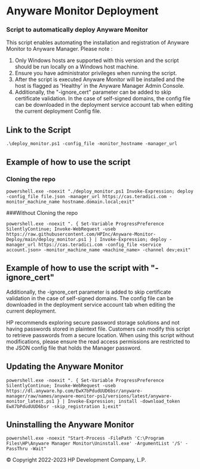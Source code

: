 # Anyware Monitor Deployment

### Script to automatically deploy Anyware Monitor

This script enables automating the installation and registration of Anyware Monitor to Anyware Manager. Please note :

1. Only Windows hosts are supported with this version and the script should be run locally on a Windows host machine.
2. Ensure you have administrator privileges when running the script.
3. After the script is executed Anyware Monitor will be installed and the host is flagged as 'Healthy' in the Anyware Manager Admin Console.
4. Additionally, the "-ignore_cert" parameter can be added to skip certificate validation. In the case of self-signed domains, the config file can be downloaded in the deployment service account tab when editing the current deployment Config file.

## Link to the Script

```
.\deploy_monitor.ps1 -config_file -monitor_hostname -manager_url
```

## Example of how to use the script
### Cloning the repo
```
powershell.exe -noexit "./deploy_monitor.ps1 Invoke-Expression; deploy -config_file file.json -manager_url https://cas.teradici.com -monitor_machine_name hostname.domain.local;exit"
```
###Without Cloning the repo
```
powershell.exe -noexit ". { Set-Variable ProgressPreference SilentlyContinue; Invoke-WebRequest -useb https://raw.githubusercontent.com/HPInc/Anyware-Monitor-Deploy/main/deploy_monitor.ps1 } | Invoke-Expression; deploy -manager_url https://cas.teradici.com -config_file <service account.json> -monitor_machine_name <machine_name> -channel dev;exit"
```
## Example of how to use the script with "-ignore_cert"

Additionally, the -ignore_cert parameter is added to skip certificate validation in the case of self-signed domains. The config file can be downloaded in the deployment service account tab when editing the current deployment.

HP recommends exploring secure password storage solutions and not having passwords stored in plaintext file. Customers can modify this script to retrieve passwords from a secure location. When using this script without modifications, please ensure the read access permissions are restricted to the JSON config file that holds the Manager password.

## Updating the Anyware Monitor
```
powershell.exe -noexit ". { Set-Variable ProgressPreference SilentlyContinue; Invoke-WebRequest -useb https://dl.anyware.hp.com/EwX7bPdudUUD6bsr/anyware-manager/raw/names/anyware-monitor-ps1/versions/latest/anyware-monitor_latest.ps1 } | Invoke-Expression; install -download_token EwX7bPdudUUD6bsr -skip_registration 1;exit"
```
## Uninstalling the Anyware Monitor
```
powershell.exe -noexit "Start-Process -FilePath 'C:\Program Files\HP\Anyware Manager Monitor\Uninstall.exe' -ArgumentList '/S' -PassThru -Wait"
```

© Copyright 2022-2023 HP Development Company, L.P.
